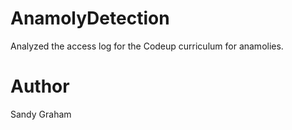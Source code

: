 # AnamolyDetection
Analyzed the access log for the Codeup curriculum for anamolies.

# Author
Sandy Graham